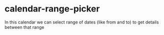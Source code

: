 # calendar-range-picker
In this calendar we can select range of dates (like from and to) to get details between that range
